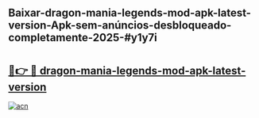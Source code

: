 ## Baixar-dragon-mania-legends-mod-apk-latest-version-Apk-sem-anúncios-desbloqueado-completamente-2025-#y1y7i

# <h2><a href="https://ainizakaria.my?title=dragon-mania-legends-mod-apk-latest-version&ref=20M">🔗👉 🔴 dragon-mania-legends-mod-apk-latest-version</a></h2>

[![acn](https://github.com/user-attachments/assets/0f9c940e-d8b0-45ae-aac7-cd30a18b3e1c)](https://ainizakaria.my?title=dragon-mania-legends-mod-apk-latest-version&ref=20M)

